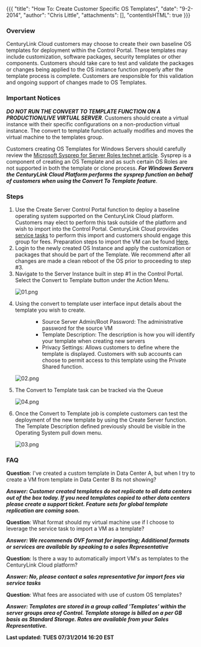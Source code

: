 {{{
  "title": "How To:  Create Customer Specific OS Templates",
  "date": "9-2-2014",
  "author": "Chris Little",
  "attachments": [],
  "contentIsHTML": true
}}}

<h3>Overview</h3>
<p>CenturyLink Cloud customers may choose to create their own baseline OS templates for deployment within the Control Portal. These templates may include customization, software packages, security templates or other components. Customers should
  take care to test and validate the packages or changes being applied to the OS instance function properly after the template process is complete. Customers are responsible for this validation and ongoing support of changes made to OS Templates.
  </p>
<h3>Important Notices</h3>
<p><em><strong>DO NOT RUN THE CONVERT TO TEMPLATE FUNCTION ON A PRODUCTION/LIVE VIRTUAL SERVER</strong></em>. Customers should create a virtual instance with their specific configurations on a non-production virtual instance. The convert to template
  function actually modifies and moves the virtual machine to the templates group. </p>
<p>Customers creating OS Templates for Windows Servers should carefully review the <a href="http://technet.microsoft.com/en-us/library/hh824835.aspx" target="_blank">Microsoft Sysprep for Server Roles technet article</a>. Sysprep is a component of
  creating an OS Template and as such certain OS Roles are not supported in both the template or clone process. <strong><em>For Windows Servers the CenturyLink Cloud Platform performs the sysprep function on behalf of customers when using the Convert To Template feature</em></strong>.</p>
<h3>Steps</h3>
<ol>
  <li>Use the Create Server Control Portal function to deploy a baseline operating system supported on the CenturyLink Cloud platform. Customers may elect to perform this task outside of the platform and wish to import into the Control Portal. CenturyLink
    Cloud provides <a href="http://www.centurylinkcloud.com/products/support/service-tasks" target="_blank">service tasks</a> to perform this import and customers should engage this group for fees. Preparation steps to import the VM can be found
    <a href="http://help.tier3.com/entries/22209635-Best-Practices-and-Preperation-for-a-Virtual-Machine-OVF-OVA-Import" target="_blank">Here</a>.</li>
  <li>Login to the newly created OS Instance and apply the customization or packages that should be part of the Template. We recommend after all changes are made a clean reboot of the OS prior to proceeding to step #3.</li>
  <li>Navigate to the Server Instance built in step #1 in the Control Portal. Select the Convert to Template button under the Action Menu.</li>

<p><img src="https://t3n.zendesk.com/attachments/token/6MuREq25V2GX8MZ2ngH8hXHPO/?name=01.png" alt="01.png" />
</p>
<li>Using the convert to template user interface input details about the template you wish to create. </li>
<ul>
  <ul>
    <ul>
      <li>Source Server Admin/Root Password:  The administrative password for the source VM</li>
      <li>Template Description: The description is how you will identify your template when creating new servers</li>
      <li>Privacy Settings: Allows customers to define where the template is displayed. Customers with sub accounts can choose to permit access to this template using the Private Shared function.</li>
    </ul>
  </ul>
</ul>
<p><img src="https://t3n.zendesk.com/attachments/token/jUfTHvR7WbWP4iifNVqEryLCp/?name=02.png" alt="02.png" />
</p>
<li>The Convert to Template task can be tracked via the Queue</li>
<p><img src="https://t3n.zendesk.com/attachments/token/z3JiOR563C20cdbMPS9IbAW4U/?name=04.png" alt="04.png" />
</p>
<li>Once the Convert to Template job is complete customers can test the deployment of the new template by using the Create Server function. The Template Description defined previously should be visible in the Operating System pull down menu.
<p><img src="https://t3n.zendesk.com/attachments/token/VOpySqoalxhPyEIxLvwTa22v9/?name=03.png" alt="03.png" />
</p>

</ol>
<h3>FAQ</h3>
<p><strong>Question</strong>: I've created a custom template in Data Center A, but when I try to create a VM from template in Data Center B its not showing?</p>
<p><em><strong>Answer: Customer created templates do not replicate to all data centers out of the box today. If you need templates copied to other data centers please create a support ticket. Feature sets for global template replication are coming soon.</strong></em>
</p>
<p><strong>Question</strong>: What format should my virtual machine use if I choose to leverage the service task to import a VM as a template?</p>
<p><em><strong>Answer: We recommends OVF format for importing; Additional formats or services are available by speaking to a sales Representative</strong></em></p>
<p><strong>Question</strong>: Is there a way to automatically import VM's as templates to the CenturyLink Cloud platform?</p>
<p><em><strong>Answer: No, please contact a sales representative for import fees via service tasks</strong></em>
</p>
<p><strong>Question</strong>: What fees are associated with use of custom OS templates?</p>
<p><em><strong>Answer: Templates are stored in a group called 'Templates' within the server groups area of Control. Template storage is billed on a per GB basis as Standard Storage. Rates are available from your Sales Representative. </strong></em>
</p>
<p><strong>Last updated: TUES 07/31/2014 16:20 EST</strong>
</p>
